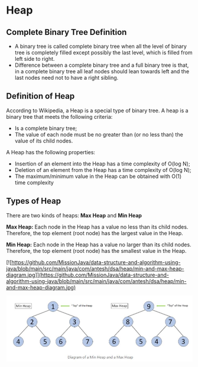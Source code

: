 # Heap
## Complete Binary Tree Definition
- A binary tree is called complete binary tree when all the level of binary tree is completely filled except possibly the last level, which is filled from left side to right.
- Difference between a complete binary tree and a full binary tree is that, in a complete binary tree all leaf nodes should lean towards left and the last nodes need not to have a right sibling.


## Definition of Heap
According to Wikipedia, a Heap is a special type of binary tree. A heap is a binary tree that meets the following criteria:

- Is a complete binary tree;
- The value of each node must be no greater than (or no less than) the value of its child nodes.

A Heap has the following properties:
- Insertion of an element into the Heap has a time complexity of O(log N);
- Deletion of an element from the Heap has a time complexity of O(log N);
- The maximum/minimum value in the Heap can be obtained with O(1) time complexity

## Types of Heap
There are two kinds of heaps: **Max Heap** and **Min Heap**

**Max Heap:** Each node in the Heap has a value no less than its child nodes. Therefore, the top element (root node) has the largest value in the Heap.

**Min Heap:** Each node in the Heap has a value no larger than its child nodes. Therefore, the top element (root node) has the smallest value in the Heap.

[![https://github.com/MissionJava/data-structure-and-algorithm-using-java/blob/main/src/main/java/com/antesh/dsa/heap/min-and-max-heap-diagram.jpg]](https://github.com/MissionJava/data-structure-and-algorithm-using-java/blob/main/src/main/java/com/antesh/dsa/heap/min-and-max-heap-diagram.jpg)
<p align="center">
  <img src="min-and-max-heap-diagram.jpg">
  <br/>
</p>